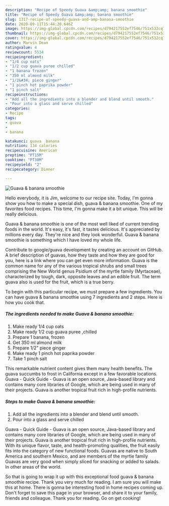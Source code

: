 ```yaml
---
description: "Recipe of Speedy Guava &amp;amp; banana smoothie"
title: "Recipe of Speedy Guava &amp;amp; banana smoothie"
slug: 1317-recipe-of-speedy-guava-and-amp-banana-smoothie
date: 2020-09-11T15:44:28.646Z
image: https://img-global.cpcdn.com/recipes/d794217552ef7546/751x532cq70/guava-banana-smoothie-recipe-main-photo.jpg
thumbnail: https://img-global.cpcdn.com/recipes/d794217552ef7546/751x532cq70/guava-banana-smoothie-recipe-main-photo.jpg
cover: https://img-global.cpcdn.com/recipes/d794217552ef7546/751x532cq70/guava-banana-smoothie-recipe-main-photo.jpg
author: Marvin Dean
ratingvalue: 4
reviewcount: 5534
recipeingredient:
- "1/4 cup oats"
- "1/2 cup guava puree chilled"
- "1 banana frozen"
- "350 ml almond milk"
- "1/2&#34; piece ginger"
- "1 pinch hot paprika powder"
- "1 pinch salt"
recipeinstructions:
- "Add all the ingredients into a blender and blend until smooth."
- "Pour into a glass and serve chilled"
categories:
- Recipe
tags:
- guava
- 
- banana

katakunci: guava  banana 
nutrition: 134 calories
recipecuisine: American
preptime: "PT15M"
cooktime: "PT30M"
recipeyield: "2"
recipecategory: Dinner

---
```



![Guava &amp; banana smoothie](https://img-global.cpcdn.com/recipes/d794217552ef7546/751x532cq70/guava-banana-smoothie-recipe-main-photo.jpg)

Hello everybody, it is Jim, welcome to our recipe site. Today, I'm gonna show you how to make a special dish, guava &amp; banana smoothie. One of my favorites food recipes. This time, I'm gonna make it a bit unique. This will be really delicious.

Guava &amp; banana smoothie is one of the most well liked of current trending foods in the world. It's easy, it's fast, it tastes delicious. It's appreciated by millions every day. They're nice and they look wonderful. Guava &amp; banana smoothie is something which I have loved my whole life.

Contribute to google/guava development by creating an account on GitHub. A brief description of guavas, how they taste and how they are good for you, here is a link where you can get even more information. Guava is the common name for any of the various tropical shrubs and small trees comprising the New World genus Psidium of the myrtle family (Myrtaceae), characterized by tough, dark, opposite leaves and an edible fruit. The term guava also is used for the fruit, which is a true berry.


To begin with this particular recipe, we must prepare a few ingredients. You can have guava &amp; banana smoothie using 7 ingredients and 2 steps. Here is how you cook that.

<!--inarticleads1-->

##### The ingredients needed to make Guava &amp; banana smoothie:

1. Make ready 1/4 cup oats
1. Make ready 1/2 cup guava puree ,chilled
1. Prepare 1 banana, frozen
1. Get 350 ml almond milk
1. Prepare 1/2&#34; piece ginger
1. Make ready 1 pinch hot paprika powder
1. Take 1 pinch salt


This remarkable nutrient content gives them many health benefits. The guava succumbs to frost in California except in a few favorable locations. Guava - Quick Guide - Guava is an open source, Java-based library and contains many core libraries of Google, which are being used in many of their projects. Guava is another tropical fruit rich in high-profile nutrients. 

<!--inarticleads2-->

##### Steps to make Guava &amp; banana smoothie:

1. Add all the ingredients into a blender and blend until smooth.
1. Pour into a glass and serve chilled


Guava - Quick Guide - Guava is an open source, Java-based library and contains many core libraries of Google, which are being used in many of their projects. Guava is another tropical fruit rich in high-profile nutrients. With its unique flavor, taste, and health-promoting qualities, the fruit easily fits into the category of new functional foods. Guavas are native to South America and southern Mexico, and are members of the myrtle family Guavas are very good when simply sliced for snacking or added to salads. In other areas of the world. 

So that is going to wrap it up with this exceptional food guava &amp; banana smoothie recipe. Thank you very much for reading. I am sure you will make this at home. There is gonna be interesting food in home recipes coming up. Don't forget to save this page in your browser, and share it to your family, friends and colleague. Thank you for reading. Go on get cooking!
